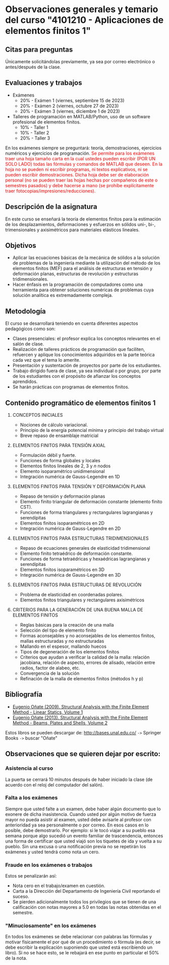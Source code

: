 # Observaciones generales y temario del curso "4101210 - Aplicaciones de elementos finitos 1"

## Citas para preguntas
Únicamente solicitándolas previamente, ya sea por correo electrónico o antes/después de la clase.


## Evaluaciones y trabajos
* Exámenes
   - 20% - Exámen 1 (viernes, septiembre 15 de 2023)
   - 20% - Exámen 2 (viernes, octubre 27 de 2023)
   - 20% - Exámen 3 (viernes, diciembre 1 de 2023)
* Talleres de programación en MATLAB/Python, uso de un software profesional de elementos finitos.
   - 10% - Taller 1 
   - 10% - Taller 2 
   - 20% - Taller 3 


<!---
La fecha del examen se definirá dos semanas antes de su realización.

El curso se evaluará mediante exámenes orales y talleres, así:

* **Examen oral 1:** 20%, todo el material visto en clase, diapositivas y lecturas. Tema por definir.
* **Examen oral 2:** 20%, todo el material visto en clase, diapositivas y lecturas. Tema por definir.
* **Examen oral 3:** 20%, todo el material visto en clase, diapositivas y lecturas. Tema por definir.
* **Ejercicios de programación:** 20%, se seleccionarán al azar dos ejercicios y se evaluarán. Se calificarán qué tan completos están y si incluyen todo lo solicitado.
* **Trabajo final:** 20%, uso de un software profesional de elementos finitos.
--->

En los exámenes siempre se preguntará: teoría, demostraciones, ejercicios numéricos y ejercicios de programación. <span style="color: #ff0000;">Se permite para los exámenes traer una hoja tamaño carta en la cual ustedes pueden escribir (POR UN SOLO LADO) todas las fórmulas y comandos de MATLAB que deseen. En la hoja no se pueden ni escribir programas, ni textos explicativos, ni se pueden escribir demostraciones. Dicha hoja debe ser de elaboración personal (no se pueden traer las hojas hechas por compañeros de este o semestres pasados) y debe hacerse a mano (se prohíbe explícitamente traer fotocopias/impresiones/reducciones).</span>

<!--- 
## Examenes
Los exámenes serán orales e individuales. Se realizarán siguiendo [este](https://github.com/diegoandresalvarez/solidos/blob/master/docs/protocolo_examenes_orales.md) protocolo. En ellos, más que evaluar conceptos de memoria o verificar si el estudiante entiende la matemática detrás de las ecuaciones, se evaluará la *capacidad crítica* que se tiene al momento de emplear los conceptos aprendidos.

## Criterios de calificación de los apuntes

Se pueden presentar los apuntes en un cuaderno y/o rayando directamente sobre impresiones del libro y diapositivas:

 * Los apuntes en un cuaderno se calificarán así:
   * 5.0 Apuntes completos y de buena claridad. Incluyen no solo lo enseñado en clase y en las diapositivas, sino también el contenido que el profesor asignó como lectura en los textos guía.
   * 4.0 Apuntes de buena calidad pero parcialmente completos; hay detalles que hacen falta
   * 2.5 Apuntes mediocres e incompletos: es difícil estudiar de ellos
   * 1.0 Apuntes supermalos
   * 0.0 No hizo apuntes

 * Los apuntes sobre las impresiones del libro/diapositivas en papel se calificarán así: 
   * 5.0 Hace muchas notas en el extremo de la página que complementan o ayudan a entender el texto del libro y/o de las diapositivas. Deduce fórmulas en la margen del texto. Marca los errores que encontró en el libro. Contienen las explicaciones extra que se hacen en los videos pero que no se explican en el libro.
   * 4.0 Anotaciones adicionales de buena calidad pero parcialmente completos; hay detalles que hacen falta.
   * 1.0 Se limitó a subrayar o a marcar con resaltador. Eventualmente hay notas a mano, pero son pocas. No se evidencia que estudió con juicio las hojas.
   * 0.0 No hizo apuntes o simplemente presentó un PDF resaltado.

La razón del porqué se deben hacer las notas en papel y no electrócamente es que hay estudios que demuestran que estudiar sobre papel es más efectivo que aprender sobre una pantalla. Ver por ejemplo los artículos [1](https://www.eldiario.es/consumoclaro/consumo_digital/mejor-leer-libros-impresos-electronicos_1_3220278.html) y [2](https://www.xataka.com/otros/los-estudiantes-aprenden-mucho-mas-efectivamente-de-los-libros-impresos-que-de-pantallas-aunque-ellos-creen-lo-contrario).

* Por cada día de retrazo en la entrega de los apuntes se tendrá una décima menos.
* Si los apuntes se entregan un día antes de la fecha prevista, se tendrán dos décimas adicionales.
* Si los apuntes se entregan dos días o más días antes de la fecha prevista, se tendrán cuatro décimas adicionales.
* Durante el semestre se tendrán 30 clases aproximadamente. Al final del semestre, el conjunto de todos los apuntes se dividirá en tres grupos y de cada uno de esos grupos se seleccionará al azar uno de los apuntes. Solamente se calificarán los 3 apuntes seleccionados.
--->

## Descripción de la asignatura
En este curso se enseñará la teoría de elementos finitos para la estimación de los desplazamientos, deformaciones y esfuerzos en sólidos uni-, bi-, trimensionales y axisimétricos para materiales elásticos lineales.

## Objetivos
* Aplicar las ecuaciones básicas de la mecánica de sólidos a la solución de problemas de la ingeniería mediante la utilización del método de los elementos finitos (MEF) para el análisis de estructuras en tensión y deformación planas, estructuras de revolución y estructuras tridimensionales.
* Hacer énfasis en la programación de computadores como una herramienta para obtener soluciones numéricas de problemas cuya solución analítica es extremadamente compleja.

## Metodología
El curso se desarrollará teniendo en cuenta diferentes aspectos pedagógicos como son:
* Clases presenciales: el profesor explica los conceptos relevantes en el salón de clase.
* Realización de talleres prácticos de programación que faciliten, refuercen y aplique los conocimientos adquiridos en la parte teórica cada vez que el tema lo amerite.
* Presentación y sustentación de proyectos por parte de los estudiantes.
* Trabajo dirigido fuera de clase, ya sea individual o por grupo, por parte de los estudiantes con el propósito de afianzar los conceptos aprendidos.
* Se harán prácticas con programas de elementos finitos.

## Contenido programático de elementos finitos 1
1. CONCEPTOS INICIALES
   * Nociones de cálculo variacional.
   * Principio de la energía potencial mínima y principio del trabajo virtual
   * Breve repaso de ensamblaje matricial

2. ELEMENTOS FINITOS PARA TENSIÓN AXIAL
   * Formulación débil y fuerte.
   * Funciones de forma globales y locales
   * Elementos finitos lineales de 2, 3 y *n* nodos
   * Elemento isoparamétrico unidimensional
   * Integración numérica de Gauss-Legendre en 1D

3. ELEMENTOS FINITOS PARA TENSIÓN Y DEFORMACIÓN PLANA
   * Repaso de tensión y deformación planas
   * Elemento finito triangular de deformación constante (elemento finito CST).
   * Funciones de forma triangulares y rectangulares lagrangianas y serendípitas
   * Elementos finitos isoparamétricos en 2D
   * Integración numérica de Gauss-Legendre en 2D

4. ELEMENTOS FINITOS PARA ESTRUCTURAS TRIDIMENSIONALES
   * Repaso de ecuaciones generales de elasticidad tridimensional
   * Elemento finito tetraédrico de deformación constante.
   * Funciones de forma tetraédricas y hexaédricas lagrangianas y serendípitas
   * Elementos finitos isoparamétricos en 3D
   * Integración numérica de Gauss-Legendre en 3D

5. ELEMENTOS FINITOS PARA ESTRUCTURAS DE REVOLUCIÓN
   * Problema de elasticidad en coordenadas polares.
   * Elementos finitos triangulares y rectangulares axisimétricos
   
6. CRITERIOS PARA LA GENERACIÓN DE UNA BUENA MALLA DE ELEMENTOS FINITOS
   * Reglas básicas para la creación de una malla
   * Selección del tipo de elemento finito
   * Formas aconsejables y no aconsejables de los elementos finitos, mallas estructuradas y no estructuradas
   * Mallando en el espesor, mallando huecos
   * Tipos de degeneración de los elementos finitos
   * Criterios que ayudan a verificar la calidad de la malla: relación jacobiana, relación de aspecto, errores de alisado, relación entre radios, factor de alabeo, etc.
   * Convergencia de la solución
   * Refinación de la malla de elementos finitos (métodos h y p)

## Bibliografía
<!---
Eugenio Oñate. Cálculo de estructuras por el método de elementos finitos: análisis estático lineal. Barcelona:Centro Internacional de Métodos Numéricos en Ingeniería, CIMNE 1995. 2 edición. (en la biblioteca hay 15 ejemplares: `624.171/O59c2`).

La versión en inglés (más moderna) se puede descargar así:
--->

- [Eugenio Oñate (2009). Structural Analysis with the Finite Element Method - Linear Statics, Volume 1](https://link.springer.com/book/10.1007/978-1-4020-8733-2)
- [Eugenio Oñate (2013). Structural Analysis with the Finite Element Method - Beams, Plates and Shells, Volume 2](https://link.springer.com/book/10.1007%2F978-1-4020-8743-1)

Estos libros se pueden descargar de: 
http://bases.unal.edu.co/ `->` Springer Books `->` buscar "Oñate"

## Observaciones que se quieren dejar por escrito:
### Asistencia al curso
La puerta se cerrará 10 minutos después de haber iniciado la clase (de acuerdo con el reloj del computador del salón).

### Falta a los exámenes
Siempre que usted falte a un examen, debe haber algún documento que lo exonere de dicha inasistencia. Cuando usted por algún motivo de fuerza mayor no pueda asistir al examen, usted debe avisarle al profesor con anterioridad ya sea personalmente o por correo. En esos casos en lo posible, debe demostrarlo. Por ejemplo: si le tocó viajar a su pueblo esa semana porque algo sucedió un evento familiar de trascendencia, entonces una forma de certificar que usted viajó son los tiquetes de ida y vuelta a su pueblo. Sin una excusa o una notificación previa no se repetirán los exámenes y usted tendrá como nota un cero.

### Fraude en los exámenes o trabajos
Estos se penalizarán así:

- Nota cero en el trabajo/examen en cuestión.
- Carta a la Dirección del Departamento de Ingeniería Civil reportando el suceso.
- Se pierden adicionalmente todos los privilegios que se tienen de una calificación con notas mayores a 5.0 en todas las notas obtenidas en el semestre.

### "Minuciosamente" en los exámenes
En todos los exámenes se debe relacionar con palabras las fórmulas y motivar físicamente el por qué de un procedimiento o fórmula (es decir, se debe escribir la explicación suponiendo que usted está escribiendo un libro). Si no se hace esto, se le rebajará en ese punto en particular el 50% de la nota.

